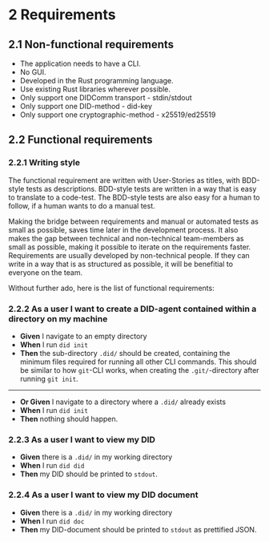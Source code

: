 # 2 Requirements

## 2.1 Non-functional requirements

- The application needs to have a CLI.
- No GUI.
- Developed in the Rust programming language.
- Use existing Rust libraries wherever possible.
- Only support one DIDComm transport - stdin/stdout
- Only support one DID-method - did-key
- Only support one cryptographic-method - x25519/ed25519

## 2.2 Functional requirements

### 2.2.1 Writing style

The functional requirement are written with User-Stories as titles, with BDD-style tests as descriptions. BDD-style tests are written in a way that is easy to translate to a code-test. The BDD-style tests are also easy for a human to follow, if a human wants to do a manual test.

Making the bridge between requirements and manual or automated tests as small as possible, saves time later in the development process. It also makes the gap between technical and non-technical team-members as small as possible, making it possible to iterate on the requirements faster. Requirements are usually developed by non-technical people. If they can write in a way that is as structured as possible, it will be benefitial to everyone on the team.

Without further ado, here is the list of functional requirements:

### 2.2.2 As a user I want to create a DID-agent contained within a directory on my machine

- **Given** I navigate to an empty directory
- **When** I run `did init`
- **Then** the sub-directory `.did/` should be created, containing the minimum files required for running all other CLI commands. This should be similar to how `git`-CLI works, when creating the `.git/`-directory after running `git init`.
---

- **Or Given** I navigate to a directory where a `.did/` already exists
- **When** I run `did init`
- **Then** nothing should happen.

### 2.2.3 As a user I want to view my DID

- **Given** there is a `.did/` in my working directory
- **When** I run `did did`
- **Then** my DID should be printed to `stdout`.

### 2.2.4 As a user I want to view my DID document

- **Given** there is a `.did/` in my working directory
- **When** I run `did doc`
- **Then** my DID-document should be printed to `stdout` as prettified JSON.
